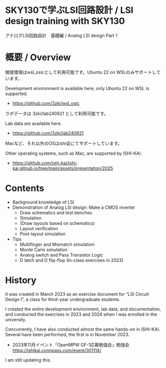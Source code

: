 # SKY130で学ぶLSI回路設計 / LSI design training with SKY130
アナログLSI回路設計　基礎編 / Analog LSI design Part 1

# 概要 / Overview

開発環境はwsl_osicとして利用可能です。Ubuntu 22 on WSLのみサポートしています。

Development environment is available here; only Ubuntu 22 on WSL is supported.

* https://github.com/3zki/wsl_osic

ラボデータは 3zki/lab240921 として利用可能です。

Lab data are available here.

* https://github.com/3zki/lab240921

Macなど、それ以外のOSはishi会にてサポートしています。

Other operating systems, such as Mac, are supported by ISHI-KAI.

* https://github.com/ishi-kai/ishi-kai.gitnub.io/tree/main/assets/presentation/2025

# Contents 
* Background knowledge of LSI
* Demonstration of Analog LSI design: Make a CMOS inverter
  * Draw schematics and test benches
  * Simulation
  * (Draw layouts based on schematics)
  * Layout verification
  * Post-layout simulation
* Tips
  * Multifinger and Mismatch simulation
  * Monte Carlo simulation
  * Analog switch and Pass Transistor Logic
  * D latch and D flip-flop (In-class exercises in 2023)

# History
It was created in March 2023 as an exercise document for “LSI Circuit Design I”, a class for third-year undergraduate students.

I created the entire development environment, lab data, and documentation, and conducted the exercises in 2023 and 2024 when I was enrolled in the university.

Concurrently, I have also conducted almost the same hands-on in ISHI-KAI. Several have been performed, the first is in November 2023.

* 2023年11月イベント「OpenMPW GF-1応募勉強会」勉強会 <BR>
  https://ishikai.connpass.com/event/301114/

I am still updating this.
